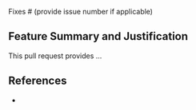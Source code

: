 Fixes # (provide issue number if applicable)

## Feature Summary and Justification

This pull request provides ...

## References

-